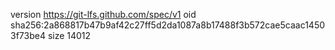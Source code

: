 version https://git-lfs.github.com/spec/v1
oid sha256:2a868817b47b9af42c27ff5d2da1087a8b17488f3b572cae5caac14503f73be4
size 14012
